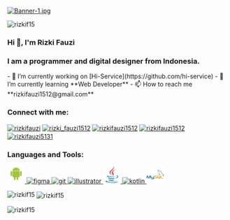[![Banner-1.jpg](https://i.postimg.cc/0jh2rzwp/Banner-1.jpg)](https://postimg.cc/PvzkRrKx)
<p align="left"> <img src="https://komarev.com/ghpvc/?username=rizkif15&label=Profile%20views&color=0e75b6&style=flat-square" alt="rizkif15" /> </p>
<h3 align="left">Hi 👋, I'm Rizki Fauzi</h3>
<h3 align="left">I am a programmer and digital designer from Indonesia.</h3>
- 🔭 I’m currently working on [Hi-Service](https://github.com/hi-service)
- 🌱 I’m currently learning **Web Developer**
- 📫 How to reach me **rizkifauzi1512@gmail.com**

<h3 align="left">Connect with me:</h3>
<p align="left">
<a href="https://linkedin.com/in/rizkifauzi" target="blank"><img align="center" src="https://raw.githubusercontent.com/rahuldkjain/github-profile-readme-generator/master/src/images/icons/Social/linked-in-alt.svg" alt="rizkifauzi" height="30" width="40" /></a>
<a href="https://instagram.com/rizki_fauzi1512" target="blank"><img align="center" src="https://raw.githubusercontent.com/rahuldkjain/github-profile-readme-generator/master/src/images/icons/Social/instagram.svg" alt="rizki_fauzi1512" height="30" width="40" /></a>
<a href="https://dribbble.com/rizkifauzi1512" target="blank"><img align="center" src="https://raw.githubusercontent.com/rahuldkjain/github-profile-readme-generator/master/src/images/icons/Social/dribbble.svg" alt="rizkifauzi1512" height="30" width="40" /></a>
<a href="https://www.behance.net/rizkifauzi1512" target="blank"><img align="center" src="https://raw.githubusercontent.com/rahuldkjain/github-profile-readme-generator/master/src/images/icons/Social/behance.svg" alt="rizkifauzi1512" height="30" width="40" /></a>
<a href="https://www.youtube.com/channel/UCEvIsBCvjYir9JyJvFlI1Iw" target="blank"><img align="center" src="https://raw.githubusercontent.com/rahuldkjain/github-profile-readme-generator/master/src/images/icons/Social/youtube.svg" alt="rizkifauzi5131" height="30" width="40" /></a>
</p>

<h3 align="left">Languages and Tools:</h3>
<p align="left"> <a href="https://developer.android.com" target="_blank" rel="noreferrer"> <img src="https://raw.githubusercontent.com/devicons/devicon/master/icons/android/android-original-wordmark.svg" alt="android" width="40" height="40"/> </a> <a href="https://www.figma.com/" target="_blank" rel="noreferrer"> <img src="https://www.vectorlogo.zone/logos/figma/figma-icon.svg" alt="figma" width="40" height="40"/> </a> <a href="https://git-scm.com/" target="_blank" rel="noreferrer"> <img src="https://www.vectorlogo.zone/logos/git-scm/git-scm-icon.svg" alt="git" width="40" height="40"/> </a> <a href="https://www.adobe.com/in/products/illustrator.html" target="_blank" rel="noreferrer"> <img src="https://www.vectorlogo.zone/logos/adobe_illustrator/adobe_illustrator-icon.svg" alt="illustrator" width="40" height="40"/> </a> <a href="https://www.java.com" target="_blank" rel="noreferrer"> <img src="https://raw.githubusercontent.com/devicons/devicon/master/icons/java/java-original.svg" alt="java" width="40" height="40"/> </a> <a href="https://kotlinlang.org" target="_blank" rel="noreferrer"> <img src="https://www.vectorlogo.zone/logos/kotlinlang/kotlinlang-icon.svg" alt="kotlin" width="40" height="40"/> </a> <a href="https://www.mysql.com/" target="_blank" rel="noreferrer"> <img src="https://raw.githubusercontent.com/devicons/devicon/master/icons/mysql/mysql-original-wordmark.svg" alt="mysql" width="40" height="40"/> </a> </p>

<p><img align="left" src="https://github-readme-stats.vercel.app/api/top-langs?username=rizkif15&show_icons=true&theme=dracula&locale=en&layout=compact" alt="rizkif15" /></p>

<p>&nbsp;<img align="center" src="https://github-readme-stats.vercel.app/api?username=rizkif15&show_icons=true&theme=dracula&locale=en" alt="rizkif15" /></p>

<p><img align="center" src="https://github-readme-streak-stats.herokuapp.com/?user=rizkif15&theme=dark" alt="rizkif15" /></p>
